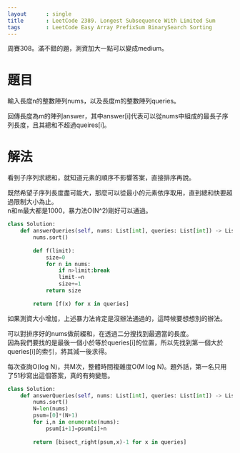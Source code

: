 ```yaml
--- 
layout      : single
title       : LeetCode 2389. Longest Subsequence With Limited Sum
tags        : LeetCode Easy Array PrefixSum BinarySearch Sorting
---
```

周賽308。滿不錯的題，測資加大一點可以變成medium。  

# 題目
輸入長度n的整數陣列nums，以及長度m的整數陣列queries。  

回傳長度為m的陣列answer，其中answer[i]代表可以從nums中組成的最長子序列長度，且其總和不超過queires[i]。  

# 解法
看到子序列求總和，就知道元素的順序不影響答案，直接排序再說。  

既然希望子序列長度盡可能大，那麼可以從最小的元素依序取用，直到總和快要超過限制大小為止。  
n和m最大都是1000，暴力法O(N^2)剛好可以通過。  

```python
class Solution:
    def answerQueries(self, nums: List[int], queries: List[int]) -> List[int]:
        nums.sort()
        
        def f(limit):
            size=0
            for n in nums:
                if n>limit:break
                limit-=n
                size+=1
            return size
        
        return [f(x) for x in queries]
```

如果測資大小增加，上述暴力法肯定是沒辦法通過的，這時候要想想別的辦法。  

可以對排序好的nums做前綴和，在透過二分搜找到最適當的長度。  
因為我們要找的是最後一個小於等於queries[i]的位置，所以先找到第一個大於queries[i]的索引，將其減一後求得。  

每次查詢O(log N)，共M次，整體時間複雜度O(M log N)。題外話，第一名只用了51秒寫出這個答案，真的有夠變態。  

```python
class Solution:
    def answerQueries(self, nums: List[int], queries: List[int]) -> List[int]:
        nums.sort()
        N=len(nums)
        psum=[0]*(N+1)
        for i,n in enumerate(nums):
            psum[i+1]=psum[i]+n
            
        return [bisect_right(psum,x)-1 for x in queries]
```